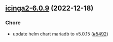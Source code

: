 

## [icinga2-6.0.9](https://github.com/truecharts/charts/compare/icinga2-6.0.8...icinga2-6.0.9) (2022-12-18)

### Chore

- update helm chart mariadb to v5.0.15 ([#5492](https://github.com/truecharts/charts/issues/5492))
  
  